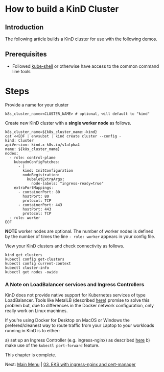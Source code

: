 # How to build a KinD Cluster

## Introduction

The following article builds a KinD cluster for use with the following demos.

## Prerequisites

- Followed [kube-shell](https://github.com/amcginlay/kube-shell) or otherwise have access to the common command line tools

# Steps

Provide a name for your cluster
```
k8s_cluster_name=<CLUSTER_NAME> # optional, will default to "kind"
```

Create new KinD cluster with a **single worker node** as follows.
```
k8s_cluster_name=${k8s_cluster_name:-kind}
cat <<EOF | envsubst | kind create cluster --config -
kind: Cluster
apiVersion: kind.x-k8s.io/v1alpha4
name: ${k8s_cluster_name}
nodes:
  - role: control-plane
    kubeadmConfigPatches:
      - |
        kind: InitConfiguration
        nodeRegistration:
          kubeletExtraArgs:
            node-labels: "ingress-ready=true"        
    extraPortMappings:
      - containerPort: 80
        hostPort: 80
        protocol: TCP
      - containerPort: 443
        hostPort: 443
        protocol: TCP
  - role: worker
EOF
```

**NOTE** worker nodes are optional. The number of worker nodes is defined by the number of times the line `- role: worker` appears in your config file.

View your KinD clusters and check connectivity as follows.
```
kind get clusters
kubectl config get-clusters
kubectl config current-context
kubectl cluster-info
kubectl get nodes -owide
```

### A Note on LoadBalancer services and Ingress Controllers

KinD does not provide native support for Kubernetes services of type LoadBalancer.
Tools like MetalLB (described [here](https://kind.sigs.k8s.io/docs/user/loadbalancer/)) promise to solve this problem but, due to differences in the Docker network configuration, only really work on Linux machines.

If you're using Docker for Desktop on MacOS or Windows the prefered/cleanest way to route traffic from your Laptop to your workloads running in KinD is to either:

a) set up an Ingress Controller (e.g. ingress-nginx) as described [here](https://kind.sigs.k8s.io/docs/user/ingress/)
b) make use of the `kubectl port-forward` feature.

<!-- switch images from hashicorp/http-echo:0.2.3 to larstobi/http-echo:0.2.4 to avoid aarch64 compatibility issues -->

This chapter is complete.

Next: [Main Menu](/README.md) | [03. EKS with ingress-nginx and cert-manager](../03-eks-ingress-nginx-cert-manager/README.md)
